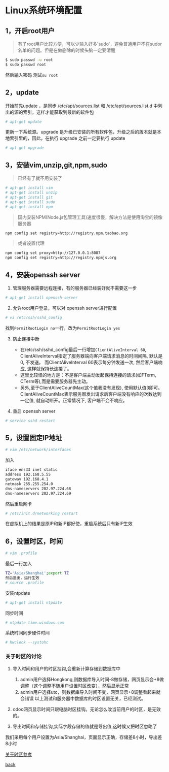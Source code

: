 # Linux系统环境配置

## 1，开启root用户

> 有了root用户比较方便，可以少输入好多'sudo'，避免普通用户不在sudor名单的问题。但是在做删除的时候头脑一定要清醒

```sh
$ sudo passwd -u root
$ sudo passwd root
```

然后输入密码
测试`su root`

## 2，update

开始前先update ，是同步 /etc/apt/sources.list 和 /etc/apt/sources.list.d 中列出的源的索引，这样才能获取到最新的软件包
```sh
# apt-get update
```
更新一下系统源。upgrade 是升级已安装的所有软件包，升级之后的版本就是本地索引里的，因此，在执行 upgrade 之前一定要执行 update
``` sh
# apt-get upgrade
```

## 3，安装vim,unzip,git,npm,sudo

> 已经有了就不用安装了

```sh
# apt-get install vim
# apt-get install unzip
# apt-get install git
# apt-get install sudo
# apt-get install npm
```

> 国内安装NPM(Node.js包管理工具)速度很慢，解决方法是使用淘宝的镜像服务器

```sh
npm config set registry=http://registry.npm.taobao.org
```

> 或者设置代理

```sh
npm config set proxy=http://127.0.0.1:8087
npm config set registry=http://registry.npmjs.org
```


## 4，安装openssh server

1. 管理服务器需要远程连接，有的服务器已经装好就不需要这一步
```sh
# apt-get install openssh-server
```
2. 允许root用户登录，可以对 openssh server进行配置
```sh
# vi /etc/ssh/sshd_config
```
找到`PermitRootLogin no`一行，改为`PermitRootLogin yes`

3. 防止连接中断
	* 在/etc/ssh/sshd_config最后一行增加`ClientAliveInterval 60`, 
ClientAliveInterval指定了服务器端向客户端请求消息的时间间隔, 默认是0, 不发送。
而ClientAliveInterval 60表示每分钟发送一次, 然后客户端响应, 这样就保持长连接了。
	* 这里比较怪的地方是：不是客户端主动发起保持连接的请求(如FTerm, CTerm等),而是需要服务器先主动。
	* 另外,至于ClientAliveCountMax(这个值我没有发现), 使用默认值3即可。ClientAliveCountMax表示服务器发出请求后客户端没有响应的次数达到一定值, 就自动断开。正常情况下, 客户端不会不响应。

4. 重启 openssh server
```sh
# service sshd restart
``` 

## 5，设置固定IP地址

```sh
# vim /etc/network/interfaces
```

加入
```sh
iface ens33 inet static  
address 192.168.5.55
gateway 192.168.4.1
netmask 255.255.254.0
dns-nameservers 202.97.224.68
dns-nameservers 202.97.224.69
```
然后重启网卡
```sh
# /etc/init.d/networking restart 
```
在虚拟机上的结果是原IP和新IP都好使，重启系统后只有新IP生效

## 6，设置时区，时间

```sh
# vim .profile
```
最后一行加入
```sh
TZ='Asia/Shanghai';export TZ
然后退出，运行生效
# source .profile
```
安装ntpdate
```sh
# apt-get install ntpdate
```
同步时间
```sh
# ntpdate time.windows.com
```
系统时间同步硬件时间
```sh
# hwclock --systohc
```
### 关于时区的讨论

1. 导入时间和用户的时区挂钩,会重新计算存储到数据库中
    1. admin用户选择Hongkong,则数据库导入时间-8做存储，网页显示会+8做调整（这个调整不随用户设置时区改变），然后显示正常
    1. admin用户选择utc，则数据库导入时间不变，网页显示+8调整看起来就会错误
以上测试和服务器中数据库的时区设置无关，已经测试。

2. odoo网页显示时间只跟电脑时区挂钩。无论怎么改当前用户的时区，是无效的。

3. 导出时间和存储挂钩,实际字段存储的值就是导出值,这时候又把时区忽略了

我们采用每个用户设置为Asia/Shanghai，页面显示正确，存储差8小时，导出差8小时


[关于时区参考](http://os.51cto.com/art/201205/336643.htm)


[back](../)
